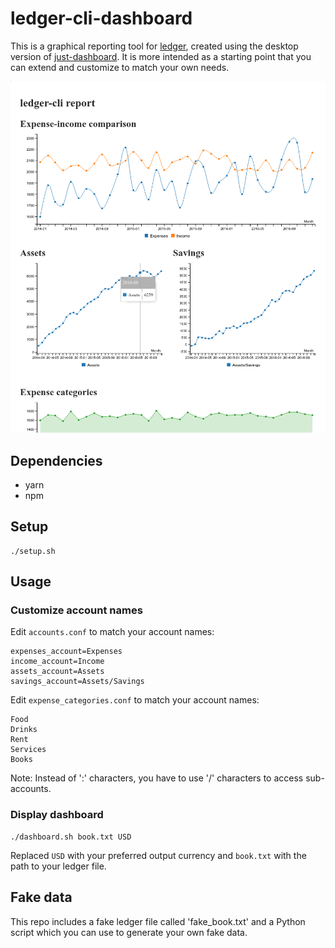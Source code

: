 # ledger-cli-dashboard
This is a graphical reporting tool for [ledger](https://www.ledger-cli.org/), created using the desktop version of [just-dashboard](https://kantord.github.io/just-dashboard/). It is more intended as a starting point that you can extend and customize to match your own needs.

![](screenshot.png)


## Dependencies
- yarn
- npm

## Setup
```
./setup.sh
```

## Usage
### Customize account names
Edit `accounts.conf` to match your account names:

```
expenses_account=Expenses
income_account=Income
assets_account=Assets
savings_account=Assets/Savings
```


Edit `expense_categories.conf` to match your account names:

```
Food
Drinks
Rent
Services
Books
```

Note: Instead of ':' characters, you have to use '/' characters to access
sub-accounts.

### Display dashboard
```
./dashboard.sh book.txt USD
```

Replaced `USD` with your preferred output currency and `book.txt` with the path to your ledger file.

## Fake data
This repo includes a fake ledger file called 'fake_book.txt' and a Python script which you can use to generate your own fake data.


